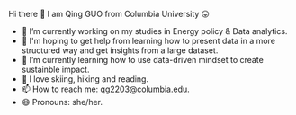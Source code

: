 Hi there 👋 I am Qing GUO from Columbia University 😛
- 🔭 I’m currently working on my studies in Energy policy & Data analytics.
- 💬 I'm hoping to get help from learning how to present data in a more structured way and get insights from a large dataset. 
- 🌱 I’m currently learning how to use data-driven mindset to create sustainble impact.
- 👻 I love skiing, hiking and reading. 
- 📫 How to reach me: qg2203@columbia.edu.
- 😄 Pronouns: she/her. 
